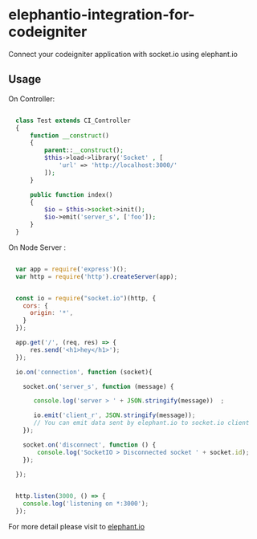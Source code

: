 # elephantio-integration-for-codeigniter
Connect your codeigniter application with socket.io using elephant.io


## Usage

On Controller: 

```php

  class Test extends CI_Controller
  {
      function __construct()
      {
          parent::__construct();
          $this->load->library('Socket' , [
              'url' => 'http://localhost:3000/'
          ]);
      }

      public function index()
      {
          $io = $this->socket->init();
          $io->emit('server_s', ['foo']);
      }
  }


```

On Node Server : 


```js

  var app = require('express')();
  var http = require('http').createServer(app);


  const io = require("socket.io")(http, {
    cors: {
      origin: '*',
    }
  });

  app.get('/', (req, res) => {
      res.send('<h1>hey</h1>');
  });

  io.on('connection', function (socket){

    socket.on('server_s', function (message) {

       console.log('server > ' + JSON.stringify(message))  ;

       io.emit('client_r', JSON.stringify(message));
       // You can emit data sent by elephant.io to socket.io client 
    });

    socket.on('disconnect', function () {
        console.log('SocketIO > Disconnected socket ' + socket.id);
    });
    
  });


  http.listen(3000, () => {
    console.log('listening on *:3000');
  });

```

For more detail please visit to [elephant.io](https://wisembly.github.io/elephant.io/)
